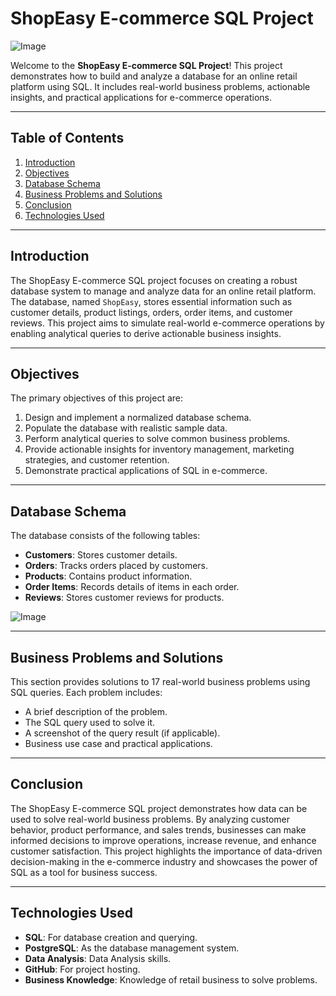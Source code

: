 # ShopEasy E-commerce SQL Project

![Image](https://github.com/user-attachments/assets/61b38b87-abc3-4d29-902a-03842d6895fd)

Welcome to the **ShopEasy E-commerce SQL Project**! This project demonstrates how to build and analyze a database for an online retail platform using SQL. It includes real-world business problems, actionable insights, and practical applications for e-commerce operations.

---

## Table of Contents
1. [Introduction](#introduction)
2. [Objectives](#objectives)
3. [Database Schema](#database-schema)
4. [Business Problems and Solutions](#business-problems-and-solutions)
5. [Conclusion](#conclusion)
7. [Technologies Used](#technologies-used)

---

## Introduction
The ShopEasy E-commerce SQL project focuses on creating a robust database system to manage and analyze data for an online retail platform. The database, named `ShopEasy`, stores essential information such as customer details, product listings, orders, order items, and customer reviews. This project aims to simulate real-world e-commerce operations by enabling analytical queries to derive actionable business insights.

---

## Objectives
The primary objectives of this project are:
1. Design and implement a normalized database schema.
2. Populate the database with realistic sample data.
3. Perform analytical queries to solve common business problems.
4. Provide actionable insights for inventory management, marketing strategies, and customer retention.
5. Demonstrate practical applications of SQL in e-commerce.

---

## Database Schema
The database consists of the following tables:
- **Customers**: Stores customer details.
- **Orders**: Tracks orders placed by customers.
- **Products**: Contains product information.
- **Order Items**: Records details of items in each order.
- **Reviews**: Stores customer reviews for products.

![Image](https://github.com/user-attachments/assets/1da9d708-ed91-437e-8c06-1b48a6b88bac)

---

## Business Problems and Solutions
This section provides solutions to 17 real-world business problems using SQL queries. Each problem includes:
- A brief description of the problem.
- The SQL query used to solve it.
- A screenshot of the query result (if applicable).
- Business use case and practical applications.

---

## Conclusion
The ShopEasy E-commerce SQL project demonstrates how data can be used to solve real-world business problems. By analyzing customer behavior, product performance, and sales trends, businesses can make informed decisions to improve operations, increase revenue, and enhance customer satisfaction. This project highlights the importance of data-driven decision-making in the e-commerce industry and showcases the power of SQL as a tool for business success.

---

## Technologies Used
- **SQL**: For database creation and querying.
- **PostgreSQL**: As the database management system.
- **Data Analysis**: Data Analysis skills.
- **GitHub**: For project hosting.
- **Business Knowledge**: Knowledge of retail business to solve problems.
